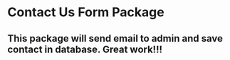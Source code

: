 # Contact Us Form Package

## This package will send email to admin and save contact in database. Great work!!!
